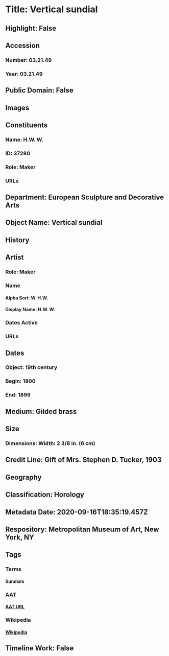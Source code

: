 # Title: Vertical sundial
## Highlight: False
## Accession
### Number: 03.21.49
### Year: 03.21.49
## Public Domain: False
## Images
## Constituents
### Name: H.W. W.
### ID: 37280
### Role: Maker
### URLs
## Department: European Sculpture and Decorative Arts
## Object Name: Vertical sundial
## History
## Artist
### Role: Maker
### Name
#### Alpha Sort: W. H.W.
#### Display Name: H.W. W.
### Dates Active
### URLs
## Dates
### Object: 19th century
### Begin: 1800
### End: 1899
## Medium: Gilded brass
## Size
### Dimensions: Width: 2 3/8 in. (6 cm)
## Credit Line: Gift of Mrs. Stephen D. Tucker, 1903
## Geography
## Classification: Horology
## Metadata Date: 2020-09-16T18:35:19.457Z
## Respository: Metropolitan Museum of Art, New York, NY
## Tags
### Terms
#### Sundials
### AAT
#### [AAT URL](http://vocab.getty.edu/page/aat/300041614)
### Wikipedia
#### [Wikipedia]()
## Timeline Work: False